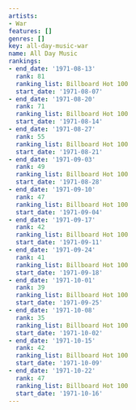 ```yaml
---
artists:
- War
features: []
genres: []
key: all-day-music-war
name: All Day Music
rankings:
- end_date: '1971-08-13'
  rank: 81
  ranking_list: Billboard Hot 100
  start_date: '1971-08-07'
- end_date: '1971-08-20'
  rank: 71
  ranking_list: Billboard Hot 100
  start_date: '1971-08-14'
- end_date: '1971-08-27'
  rank: 55
  ranking_list: Billboard Hot 100
  start_date: '1971-08-21'
- end_date: '1971-09-03'
  rank: 49
  ranking_list: Billboard Hot 100
  start_date: '1971-08-28'
- end_date: '1971-09-10'
  rank: 47
  ranking_list: Billboard Hot 100
  start_date: '1971-09-04'
- end_date: '1971-09-17'
  rank: 42
  ranking_list: Billboard Hot 100
  start_date: '1971-09-11'
- end_date: '1971-09-24'
  rank: 41
  ranking_list: Billboard Hot 100
  start_date: '1971-09-18'
- end_date: '1971-10-01'
  rank: 39
  ranking_list: Billboard Hot 100
  start_date: '1971-09-25'
- end_date: '1971-10-08'
  rank: 35
  ranking_list: Billboard Hot 100
  start_date: '1971-10-02'
- end_date: '1971-10-15'
  rank: 42
  ranking_list: Billboard Hot 100
  start_date: '1971-10-09'
- end_date: '1971-10-22'
  rank: 47
  ranking_list: Billboard Hot 100
  start_date: '1971-10-16'
---
```


